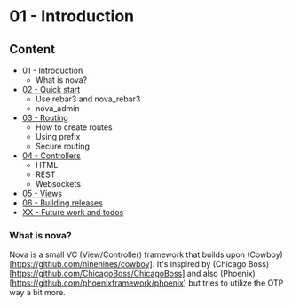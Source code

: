 # 01 - Introduction

## Content

* 01 - Introduction
  * What is nova?
* [02 - Quick start](02_quick_start.md)
  * Use rebar3 and nova_rebar3
  * nova_admin
* [03 - Routing](03_routing.md)
  * How to create routes
  * Using prefix
  * Secure routing
* [04 - Controllers](04_controllers.md)
  * HTML
  * REST
  * Websockets
* [05 - Views](05_views.md)
* [06 - Building releases](06_building-releases.md)
* [XX - Future work and todos](xx_future-work-and-todos.md)


### What is nova?

Nova is a small VC (View/Controller) framework that builds upon (Cowboy)[https://github.com/ninenines/cowboy]. It's inspired by (Chicago Boss)[https://github.com/ChicagoBoss/ChicagoBoss] and also (Phoenix)[https://github.com/phoenixframework/phoenix) but tries
to utilize the OTP way a bit more.
